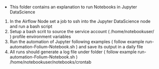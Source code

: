 
 - This folder contains an explanation to run Notebooks in Jupyter DataScience

 1. In the Airflow Node set a job to ssh into the Jupyter DataScience node and run a bash script
 2. Setup a bash scrit to source the service account ( /home/notebookuser/ ) profile environment variables
 3. Run the automation of Jupyter following examples  ( follow example run-automation-Folium-Notebook.sh )  and save its output in a daily file
 4. All runs should generate a log file under folder ( follow example run-automation-Folium-Notebook.sh ) /home/notebookuser/notebooks/crontab